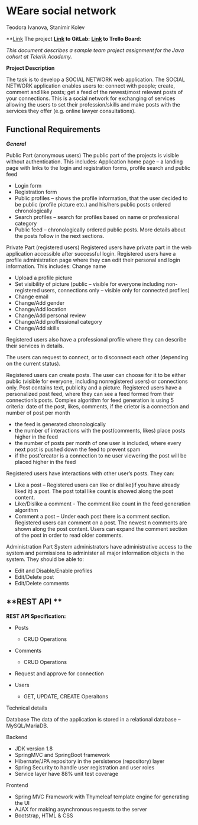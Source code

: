 # WEare social network
Teodora Ivanova, Stanimir Kolev
 
**[Link](https://stark-badlands-75635.herokuapp.com/) The project
**[Link](https://gitlab.com/tediivanova.pr/weare-social-network) to GitLab:**
**[Link](https://trello.com/b/nfoZQXWh/social-network-final-project) to Trello Board:**

*This document describes a sample team project assignment for the Java cohort at Telerik Academy.*  
  
**Project Description**
  
The task is to develop a SOCIAL NETWORK web application. The SOCIAL NETWORK application
enables users to: connect with people; create, comment and like posts; get a feed of the newest/most relevant posts of your connections.
This is a social network for exchanging of services allowing the users to set their profession/skills and make posts with the services they offer (e.g. online lawyer consultations). 

## **Functional Requirements**
  
***General***
  
Public Part (anonymous users)
The public part of the projects is visible without authentication. This includes:
Application home page – a landing page with links to the login and registration forms,
profile search and public feed
- Login form
- Registration form
- Public profiles – shows the profile information, that the user decided to be public
(profile picture etc.) and his/hers public posts ordered chronologically
- Search profiles – search for profiles based on name or professional category
- Public feed – chronologically ordered public posts. More details about the posts follow
in the next sections.
  
Private Part (registered users)
Registered users have private part in the web application accessible after successful
login.
Registered users have a profile administration page where they can edit their personal and
login information. This includes:
Change name
- Upload a profile picture
- Set visibility of picture (public – visible for everyone including non-registered users,
connections only – visible only for connected profiles)
- Change email
- Change/Add gender
- Change/Add location
- Change/Add personal review 
- Change/Add proffessional category
- Change/Add skills

Registered users also have a professional profile where they can describe their services in details.

The users can request to connect, or to disconnect each other (depending on the current status).

Registered users can create posts. The user can choose for it to be either public (visible for everyone, including nonregistered
users) or connections only. 
Post contains text, publicity and a picture.
Registered users have a personalized post feed, where they can see a feed formed from their connection’s posts.
Complex algorithm for feed generation is using 5 criteria:
 date of the post, likes, comments, if the crietor is a connection and number of post per month
- the feed is generated chronologically
- the number of interactions with the post(comments, likes) place posts higher in the feed
- the number of posts per month of one user is included, where every next post is pushed down the feed to prevent spam
- if the post'creator is a connection to ne user viewering the post will be placed higher in the feed

Registered users have interactions with other user’s posts. They can:
- Like a post – Registered users can like or dislike(if you have already liked it) a post. The
post total like count is showed along the post content.
- Like/Dislike a comment - The comment like count in the feed generation algorithm
- Comment a post – Under each post there is a comment section. Registered users can
comment on a post. The newest n comments are shown along the post content. Users can expand the
comment section of the post in order to read older comments.

Administration Part
System administrators have administrative access to the system and permissions to
administer all major information objects in the system. They should be able to:
- Edit and Disable/Enable profiles
- Edit/Delete post
- Edit/Delete comments

## **REST API **
   
  
**REST API Specification:**  
  
 - Posts
  	- CRUD Operations  
  
 - Comments
  	- CRUD Operations  
  
 - Request and approve for connection
      
 - Users
  	- GET, UPDATE, CREATE Operaitons


   
Technical details


Database
The data of the application is stored in a relational database – MySQL/MariaDB.

Backend
- JDK version 1.8
- SpringMVC and SpringBoot framework
- Hibernate/JPA repository in the persistence (repository) layer
- Spring Security to handle user registration and user roles
- Service layer have 88% unit test coverage

Frontend
- Spring MVC Framework with Thymeleaf template engine for generating the UI
- AJAX for making asynchronous requests to the server 
- Bootstrap, HTML & CSS 


